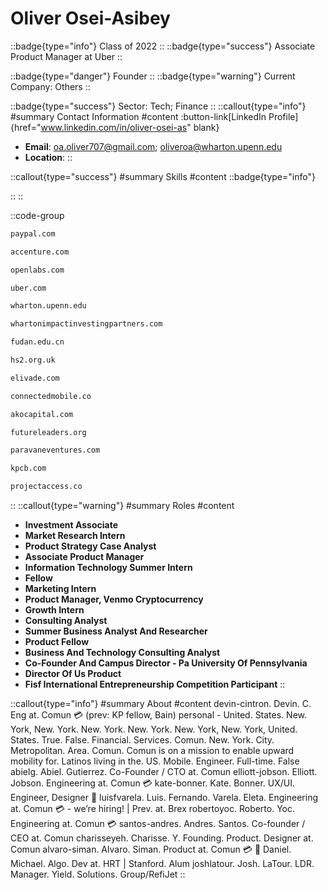 # Oliver Osei-Asibey
::badge{type="info"}
Class of 2022
::
::badge{type="success"}
Associate Product Manager at Uber
::

::badge{type="danger"}
Founder
::
::badge{type="warning"}
Current Company: Others
::

::badge{type="success"}
Sector: Tech; Finance
::
::callout{type="info"}
#summary
Contact Information
#content
:button-link[LinkedIn Profile]{href="www.linkedin.com/in/oliver-osei-as" blank}
- **Email**: oa.oliver707@gmail.com; oliveroa@wharton.upenn.edu
- **Location**: 
::

::callout{type="success"}
#summary
Skills
#content
::badge{type="info"}

::
::

::code-group
```bash [PayPal]
paypal.com
```
```bash [Accenture]
accenture.com
```
```bash [Open Labs]
openlabs.com
```
```bash [Uber]
uber.com
```
```bash [Wharton]
wharton.upenn.edu
```
```bash [Wharton Social Venture Fund]
whartonimpactinvestingpartners.com
```
```bash [Fudan University]
fudan.edu.cn
```
```bash [HS2]
hs2.org.uk
```
```bash [Elivade]
elivade.com
```
```bash [Connected Mobile]
connectedmobile.co
```
```bash [Ako Capital]
akocapital.com
```
```bash [Future Leaders Foundation]
futureleaders.org
```
```bash [Paravane Ventures]
paravaneventures.com
```
```bash [Kleiner Perkins Caufield & Byers]
kpcb.com
```
```bash [Projectaccess.Co]
projectaccess.co
```
::
::callout{type="warning"}
#summary
Roles
#content
- **Investment Associate**
- **Market Research Intern**
- **Product Strategy Case Analyst**
- **Associate Product Manager**
- **Information Technology Summer Intern**
- **Fellow**
- **Marketing Intern**
- **Product Manager, Venmo Cryptocurrency**
- **Growth Intern**
- **Consulting Analyst**
- **Summer Business Analyst And Researcher**
- **Product Fellow**
- **Business And Technology Consulting Analyst**
- **Co-Founder And Campus Director - Pa University Of Pennsylvania**
- **Director Of Us Product**
- **Fisf International Entrepreneurship Competition Participant**
::

::callout{type="info"}
#summary
About
#content
devin-cintron. Devin. C. Eng at. Comun 💳 (prev: KP fellow, Bain) personal - United. States. New. York, New. York. New. York. New. York. New. York, New. York, United. States. True. False. Financial. Services. Comun. New. York. City. Metropolitan. Area. Comun. Comun is on a mission to enable upward mobility for. Latinos living in the. US. Mobile. Engineer. Full-time. False abielg. Abiel. Gutierrez. Co-Founder / CTO at. Comun elliott-jobson. Elliott. Jobson. Engineering at. Comun 💳 kate-bonner. Kate. Bonner. UX/UI. Engineer, Designer 🚀 luisfvarela. Luis. Fernando. Varela. Eleta. Engineering at. Comun 💳 - we’re hiring! | Prev. at. Brex robertoyoc. Roberto. Yoc. Engineering at. Comun 💳 santos-andres. Andres. Santos. Co-founder / CEO at. Comun charisseyeh. Charisse. Y. Founding. Product. Designer at. Comun alvaro-siman. Alvaro. Siman. Product at. Comun 💳 🚀 Daniel. Michael. Algo. Dev at. HRT | Stanford. Alum joshlatour. Josh. LaTour. LDR. Manager. Yield. Solutions. Group/RefiJet
::
